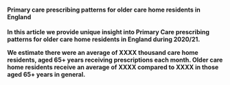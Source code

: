 #### Primary care prescribing patterns for older care home residents in England ####

**In this article we provide unique insight into Primary Care prescribing patterns for older care home residents in England during 2020/21.** 

**We estimate there were an average of XXXX thousand care home residents, aged 65+ years receiving prescriptions each month. Older care home residents receive an average of XXXX compared to XXXX in those aged 65+ years in general.**
